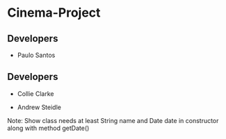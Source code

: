 # Cinema-Project

## Developers
- Paulo Santos

 
## Developers
- Collie Clarke

- Andrew Steidle


Note: Show class needs at least String name and Date date in constructor along with method getDate()